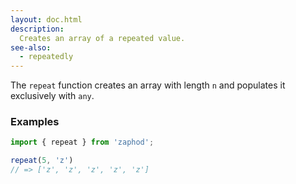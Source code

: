 ```yaml
---
layout: doc.html
description:
  Creates an array of a repeated value.
see-also:
  - repeatedly
---
```


The `repeat` function creates an array with length `n` and populates it exclusively with `any`.

### Examples

```js
import { repeat } from 'zaphod';

repeat(5, 'z')
// => ['z', 'z', 'z', 'z', 'z']
```

